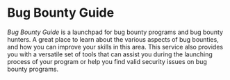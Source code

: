 # Bug Bounty Guide

_Bug Bounty Guide_ is a launchpad for bug bounty programs and bug bounty hunters. A great place to learn about the various aspects of bug bounties, and how you can improve your skills in this area. This service also provides you with a versatile set of tools that can assist you during the launching process of your program or help you find valid security issues on bug bounty programs.
